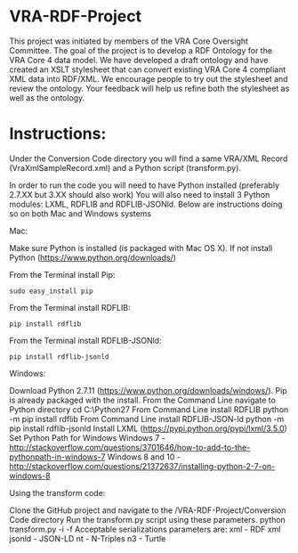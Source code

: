 VRA-RDF-Project
===============
This project was initiated by members of the VRA Core Oversight Committee. The goal of the project is to develop a RDF Ontology for the VRA Core 4 data model. We have developed a draft ontology and have created an XSLT stylesheet that can convert existing VRA Core 4 compliant XML data into RDF/XML. We encourage people to try out the stylesheet and review the ontology. Your feedback will help us refine both the stylesheet as well as the ontology. 

Instructions:
===============

Under the Conversion Code directory you will find a same VRA/XML Record (VraXmlSampleRecord.xml) and a Python script (transform.py).

In order to run the code you will need to have Python installed (preferably 2.7.XX but 3.XX should also work)
You will also need to install 3 Python modules: LXML, RDFLIB and RDFLIB-JSONld. Below are instructions doing so on both Mac and Windows systems

Mac:

Make sure Python is installed (is packaged with Mac OS X). If not install Python (https://www.python.org/downloads/)

From the Terminal install Pip: 

    sudo easy_install pip
From the Terminal install RDFLIB: 

    pip install rdflib
From the Terminal install RDFLIB-JSONld: 

    pip install rdflib-jsonld
	
Windows:

Download Python 2.7.11 (https://www.python.org/downloads/windows/). Pip is already packaged with the install.
From the Command Line navigate to Python directory
    cd C:\Python27
From Command Line install RDFLIB
    python -m pip install rdflib
From Command Line install RDFLIB-JSON-ld
    python -m pip install rdflib-jsonld
Install LXML (https://pypi.python.org/pypi/lxml/3.5.0)
Set Python Path for Windows
    Windows 7 - http://stackoverflow.com/questions/3701646/how-to-add-to-the-pythonpath-in-windows-7
    Windows 8 and 10 - http://stackoverflow.com/questions/21372637/installing-python-2-7-on-windows-8
	
Using the transform code:

Clone the GitHub project and navigate to the /VRA-RDF-Project/Conversion Code directory
Run the transform.py script using these parameters.
    python transform.py -i <inputfile> -f <desired RDF serialization>
Acceptable serializations parameters are:
    xml - RDF xml
    jsonld - JSON-LD
    nt - N-Triples
    n3 - Turtle

